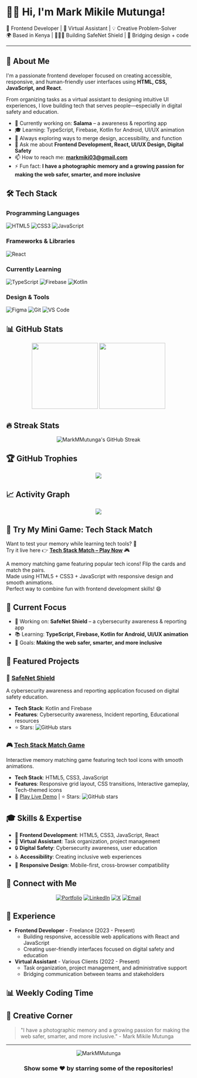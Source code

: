 # 👋🏽 Hi, I'm Mark Mikile Mutunga!

🎯 Frontend Developer | 🧠 Virtual Assistant | 💡 Creative Problem-Solver  
🌍 Based in Kenya | 🧑🏽‍💻 Building SafeNet Shield | 🔗 Bridging design + code  

---

## 🚀 About Me

I'm a passionate frontend developer focused on creating accessible, responsive, and human-friendly user interfaces using **HTML, CSS, JavaScript, and React**.

From organizing tasks as a virtual assistant to designing intuitive UI experiences, I love building tech that serves people—especially in digital safety and education.

- 🔭 Currently working on: **Salama** – a awareness & reporting app
- 🎓 Learning: TypeScript, Firebase, Kotlin for Android, UI/UX animation
- 🌱 Always exploring ways to merge design, accessibility, and function
- 💬 Ask me about **Frontend Development, React, UI/UX Design, Digital Safety**
- 📫 How to reach me: **markmiki03@gmail.com**
- ⚡ Fun fact: **I have a photographic memory and a growing passion for making the web safer, smarter, and more inclusive**

## 🛠️ Tech Stack

### Programming Languages
![HTML5](https://img.shields.io/badge/-HTML5-E34F26?style=flat-square&logo=html5&logoColor=white)
![CSS3](https://img.shields.io/badge/-CSS3-1572B6?style=flat-square&logo=css3&logoColor=white)
![JavaScript](https://img.shields.io/badge/-JavaScript-F7DF1E?style=flat-square&logo=javascript&logoColor=black)

### Frameworks & Libraries
![React](https://img.shields.io/badge/-React-61DAFB?style=flat-square&logo=react&logoColor=black)

### Currently Learning
![TypeScript](https://img.shields.io/badge/-TypeScript-3178C6?style=flat-square&logo=typescript&logoColor=white)
![Firebase](https://img.shields.io/badge/-Firebase-FFCA28?style=flat-square&logo=firebase&logoColor=black)
![Kotlin](https://img.shields.io/badge/-Kotlin-7F52FF?style=flat-square&logo=kotlin&logoColor=white)

### Design & Tools
![Figma](https://img.shields.io/badge/-Figma-F24E1E?style=flat-square&logo=figma&logoColor=white)
![Git](https://img.shields.io/badge/-Git-F05032?style=flat-square&logo=git&logoColor=white)
![VS Code](https://img.shields.io/badge/-VS%20Code-007ACC?style=flat-square&logo=visualstudiocode&logoColor=white)

## 📊 GitHub Stats

<div align="center">
  <img height="180em" src="https://github-readme-stats.vercel.app/api?username=MarkMMutunga&show_icons=true&theme=gruvbox&include_all_commits=true&count_private=true"/>
  <img height="180em" src="https://github-readme-stats.vercel.app/api/top-langs/?username=MarkMMutunga&layout=compact&langs_count=7&theme=gruvbox"/>
</div>

## 🔥 Streak Stats
<div align="center">
  <img src="https://streak-stats.demolab.com/?username=MarkMMutunga&theme=gruvbox&hide_border=false" alt="MarkMMutunga's GitHub Streak" />
</div>

## 🏆 GitHub Trophies
<div align="center">
  <img src="https://github-profile-trophy.vercel.app/?username=MarkMMutunga&theme=gruvbox&no-frame=false&no-bg=true&margin-w=4" />
</div>

## 📈 Activity Graph
<div align="center">
  <img src="https://github-readme-activity-graph.vercel.app/graph?username=MarkMMutunga&theme=gruvbox" />
</div>

## 🧩 Try My Mini Game: Tech Stack Match

Want to test your memory while learning tech tools? 🧠  
Try it live here 👉 **[Tech Stack Match – Play Now](https://MarkMMutunga.github.io/tech-stack-match)** 🎮  

A memory matching game featuring popular tech icons! Flip the cards and match the pairs.  
Made using HTML5 + CSS3 + JavaScript with responsive design and smooth animations.  
Perfect way to combine fun with frontend development skills! 😄

## 🎯 Current Focus
- 🔭 Working on: **SafeNet Shield** – a cybersecurity awareness & reporting app
- 📚 Learning: **TypeScript, Firebase, Kotlin for Android, UI/UX animation**
- 🎯 Goals: **Making the web safer, smarter, and more inclusive**

## 🌟 Featured Projects

### 🚀 [SafeNet Shield](https://github.com/MarkMMutunga/safenet-shield)
A cybersecurity awareness and reporting application focused on digital safety education.
- **Tech Stack**: Kotlin and Firebase
- **Features**: Cybersecurity awareness, Incident reporting, Educational resources
- ⭐ Stars: ![GitHub stars](https://img.shields.io/github/stars/MarkMMutunga/safenet-shield?style=social)

### 🎮 [Tech Stack Match Game](https://github.com/MarkMMutunga/tech-stack-match)
Interactive memory matching game featuring tech tool icons with smooth animations.
- **Tech Stack**: HTML5, CSS3, JavaScript
- **Features**: Responsive grid layout, CSS transitions, Interactive gameplay, Tech-themed icons
- 🎯 [Play Live Demo](https://MarkMMutunga.github.io/tech-stack-match) | ⭐ Stars: ![GitHub stars](https://img.shields.io/github/stars/MarkMMutunga/tech-stack-match?style=social)

## 🎓 Skills & Expertise
- 🎨 **Frontend Development**: HTML5, CSS3, JavaScript, React
- 🧠 **Virtual Assistant**: Task organization, project management
- 🔒 **Digital Safety**: Cybersecurity awareness, user education
- ♿ **Accessibility**: Creating inclusive web experiences
- 📱 **Responsive Design**: Mobile-first, cross-browser compatibility

## 📱 Connect with Me
<div align="center">
  
[![Portfolio](https://img.shields.io/badge/Portfolio-000?style=for-the-badge&logo=google-chrome&logoColor=white)](https://markmiki03.wixsite.com/mark-mikile-mutunga)
[![LinkedIn](https://img.shields.io/badge/LinkedIn-0077B5?style=for-the-badge&logo=linkedin&logoColor=white)](https://www.linkedin.com/in/mark-mutunga-227968220/)
[![X](https://img.shields.io/badge/Twitter-1DA1F2?style=for-the-badge&logo=twitter&logoColor=white)](https://x.com/MarkMutunga__)
[![Email](https://img.shields.io/badge/Email-D14836?style=for-the-badge&logo=gmail&logoColor=white)](mailto:markmiki03@gmail.com)

</div>

## 💼 Experience
- **Frontend Developer** - Freelance (2023 - Present)
  - Building responsive, accessible web applications with React and JavaScript
  - Creating user-friendly interfaces focused on digital safety and education
- **Virtual Assistant** - Various Clients (2022 - Present)
  - Task organization, project management, and administrative support
  - Bridging communication between teams and stakeholders

## 📊 Weekly Coding Time
<!--START_SECTION:waka-->
<!--END_SECTION:waka-->

## 🎨 Creative Corner
> "I have a photographic memory and a growing passion for making the web safer, smarter, and more inclusive." - Mark Mikile Mutunga

---

<div align="center">
  <img src="https://komarev.com/ghpvc/?username=MarkMMutunga&label=Profile%20views&color=0e75b6&style=flat" alt="MarkMMutunga" />
</div>

<div align="center">
  <h3>Show some ❤️ by starring some of the repositories!</h3>
</div>

